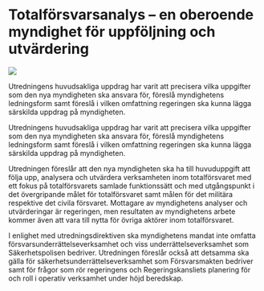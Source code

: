 # Totalförsvarsanalys – en oberoende myndighet för uppföljning och utvärdering

![](/contentassets/07152cf759fc439aa3ce3d5443b96509/sou2021103.jpg?width=150&quality=85)

Utredningens huvudsakliga uppdrag har varit att precisera vilka uppgifter som den nya myndigheten ska ansvara för, föreslå myndighetens ledningsform samt föreslå i vilken omfattning regeringen ska kunna lägga särskilda uppdrag på myndigheten.

Utredningens huvudsakliga uppdrag har varit att precisera vilka uppgifter som den nya myndigheten ska ansvara för, föreslå myndighetens ledningsform samt föreslå i vilken omfattning regeringen ska kunna lägga särskilda uppdrag på myndigheten.

Utredningen föreslår att den nya myndigheten ska ha till huvuduppgift att följa upp, analysera och utvärdera verksamheten inom totalförsvaret med ett fokus på totalförsvarets samlade funktionssätt och med utgångspunkt i det övergripande målet för totalförsvaret samt målen för det militära respektive det civila försvaret. Mottagare av myndighetens analyser och utvärderingar är regeringen, men resultaten av myndighetens arbete kommer även att vara till nytta för övriga aktörer inom totalförsvaret.

I enlighet med utredningsdirektiven ska myndighetens mandat inte omfatta försvarsunderrättelseverksamhet och viss underrättelseverksamhet som Säkerhetspolisen bedriver. Utredningen föreslår också att detsamma ska gälla för säkerhetsunderrättelseverksamhet som Försvarsmakten bedriver samt för frågor som rör regeringens och Regeringskansliets planering för och roll i operativ verksamhet under höjd beredskap.
